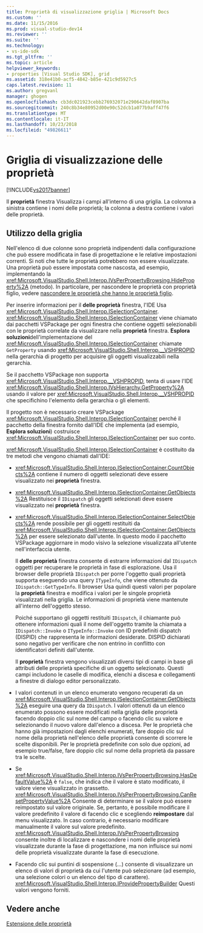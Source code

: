 ```yaml
---
title: Proprietà di visualizzazione griglia | Microsoft Docs
ms.custom: ''
ms.date: 11/15/2016
ms.prod: visual-studio-dev14
ms.reviewer: ''
ms.suite: ''
ms.technology:
- vs-ide-sdk
ms.tgt_pltfrm: ''
ms.topic: article
helpviewer_keywords:
- properties [Visual Studio SDK], grid
ms.assetid: 318e41b0-acf5-4842-b85e-421c9d5927c5
caps.latest.revision: 11
ms.author: gregvanl
manager: ghogen
ms.openlocfilehash: cb3dc021923cebb276932071e290642daf8907ba
ms.sourcegitcommit: 240c8b34e80952d00e90c52dcb1a077b9aff47f6
ms.translationtype: MT
ms.contentlocale: it-IT
ms.lasthandoff: 10/23/2018
ms.locfileid: "49826611"
---
```

# <a name="properties-display-grid"></a>Griglia di visualizzazione delle proprietà
[!INCLUDE[vs2017banner](../../includes/vs2017banner.md)]

Il **proprietà** finestra Visualizza i campi all'interno di una griglia. La colonna a sinistra contiene i nomi delle proprietà; la colonna a destra contiene i valori delle proprietà.  
  
## <a name="working-with-the-grid"></a>Utilizzo della griglia  
 Nell'elenco di due colonne sono proprietà indipendenti dalla configurazione che può essere modificata in fase di progettazione e le relative impostazioni correnti. Si noti che tutte le proprietà potrebbero non essere visualizzate. Una proprietà può essere impostata come nascosta, ad esempio, implementando la <xref:Microsoft.VisualStudio.Shell.Interop.IVsPerPropertyBrowsing.HideProperty%2A> (metodo). In particolare, per nascondere le proprietà con proprietà figlio, vedere [nascondere le proprietà che hanno le proprietà figlio](../../misc/hiding-properties-that-have-child-properties.md).  
  
 Per inserire informazioni per il **delle proprietà** finestra, l'IDE Usa <xref:Microsoft.VisualStudio.Shell.Interop.ISelectionContainer>. <xref:Microsoft.VisualStudio.Shell.Interop.ISelectionContainer> viene chiamato dai pacchetti VSPackage per ogni finestra che contiene oggetti selezionabili con le proprietà correlate da visualizzare nella **proprietà** finestra. **Esplora soluzioni**dell'implementazione del <xref:Microsoft.VisualStudio.Shell.Interop.ISelectionContainer> chiamate `GetProperty` usando <xref:Microsoft.VisualStudio.Shell.Interop.__VSHPROPID> nella gerarchia di progetto per acquisire gli oggetti visualizzabili nella gerarchia.  
  
 Se il pacchetto VSPackage non supporta <xref:Microsoft.VisualStudio.Shell.Interop.__VSHPROPID>, tenta di usare l'IDE <xref:Microsoft.VisualStudio.Shell.Interop.IVsHierarchy.GetProperty%2A> usando il valore per <xref:Microsoft.VisualStudio.Shell.Interop.__VSHPROPID> che specifichino l'elemento della gerarchia o gli elementi.  
  
 Il progetto non è necessario creare VSPackage <xref:Microsoft.VisualStudio.Shell.Interop.ISelectionContainer> perché il pacchetto della finestra fornito dall'IDE che implementa (ad esempio, **Esplora soluzioni**) costruisce <xref:Microsoft.VisualStudio.Shell.Interop.ISelectionContainer> per suo conto.  
  
 <xref:Microsoft.VisualStudio.Shell.Interop.ISelectionContainer> è costituito da tre metodi che vengono chiamati dall'IDE:  
  
- <xref:Microsoft.VisualStudio.Shell.Interop.ISelectionContainer.CountObjects%2A> contiene il numero di oggetti selezionati deve essere visualizzato nei **proprietà** finestra.  
  
- <xref:Microsoft.VisualStudio.Shell.Interop.ISelectionContainer.GetObjects%2A> Restituisce il `IDispatch` gli oggetti selezionati deve essere visualizzato nei **proprietà** finestra.  
  
- <xref:Microsoft.VisualStudio.Shell.Interop.ISelectionContainer.SelectObjects%2A> rende possibile per gli oggetti restituiti da <xref:Microsoft.VisualStudio.Shell.Interop.ISelectionContainer.GetObjects%2A> per essere selezionato dall'utente. In questo modo il pacchetto VSPackage aggiornare in modo visivo la selezione visualizzata all'utente nell'interfaccia utente.  
  
  Il **delle proprietà** finestra consente di estrarre informazioni dal `IDispatch` oggetti per recuperare le proprietà in fase di esplorazione. Usa il browser delle proprietà `IDispatch` per porre l'oggetto quali proprietà supporta eseguendo una query `ITypeInfo`, che viene ottenuto da `IDispatch::GetTypeInfo`. Il browser Usa quindi questi valori per popolare la **proprietà** finestra e modifica i valori per le singole proprietà visualizzati nella griglia. Le informazioni di proprietà viene mantenute all'interno dell'oggetto stesso.  
  
  Poiché supportano gli oggetti restituiti `IDispatch`, il chiamante può ottenere informazioni quali il nome dell'oggetto tramite la chiamata a `IDispatch::Invoke` o `ITypeInfo::Invoke` con ID predefiniti dispatch (DISPID) che rappresenta le informazioni desiderate. DISPID dichiarati sono negativo per verificare che non entrino in conflitto con identificatori definiti dall'utente.  
  
  Il **proprietà** finestra vengono visualizzati diversi tipi di campi in base gli attributi delle proprietà specifiche di un oggetto selezionato. Questi campi includono le caselle di modifica, elenchi a discesa e collegamenti a finestre di dialogo editor personalizzato.  
  
- I valori contenuti in un elenco enumerato vengono recuperati da un <xref:Microsoft.VisualStudio.Shell.Interop.ISelectionContainer.GetObjects%2A> eseguire una query da `IDispatch`. I valori ottenuti da un elenco enumerato possono essere modificati nella griglia delle proprietà facendo doppio clic sul nome del campo o facendo clic su valore e selezionando il nuovo valore dall'elenco a discesa. Per le proprietà che hanno già impostazioni dagli elenchi enumerati, fare doppio clic sul nome della proprietà nell'elenco delle proprietà consente di scorrere le scelte disponibili. Per le proprietà predefinite con solo due opzioni, ad esempio true/false, fare doppio clic sul nome della proprietà da passare tra le scelte.  
  
- Se <xref:Microsoft.VisualStudio.Shell.Interop.IVsPerPropertyBrowsing.HasDefaultValue%2A> è `false`, che indica che il valore è stato modificato, il valore viene visualizzato in grassetto. <xref:Microsoft.VisualStudio.Shell.Interop.IVsPerPropertyBrowsing.CanResetPropertyValue%2A> Consente di determinare se il valore può essere reimpostato sul valore originale. Se, pertanto, è possibile modificare il valore predefinito il valore di facendo clic e scegliendo **reimpostare** dal menu visualizzato. In caso contrario, è necessario modificare manualmente il valore sul valore predefinito. <xref:Microsoft.VisualStudio.Shell.Interop.IVsPerPropertyBrowsing> consente inoltre di localizzare e nascondere i nomi delle proprietà visualizzate durante la fase di progettazione, ma non influisce sui nomi delle proprietà visualizzate durante la fase di esecuzione.  
  
- Facendo clic sui puntini di sospensione (...) consente di visualizzare un elenco di valori di proprietà da cui l'utente può selezionare (ad esempio, una selezione colori o un elenco del tipo di carattere). <xref:Microsoft.VisualStudio.Shell.Interop.IProvidePropertyBuilder> Questi valori vengono forniti.  
  
## <a name="see-also"></a>Vedere anche  
 [Estensione delle proprietà](../../extensibility/internals/extending-properties.md)

